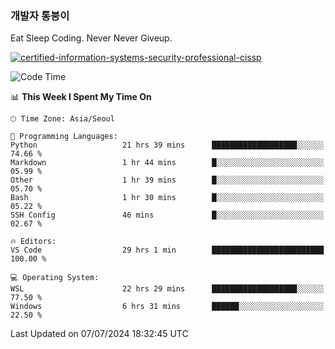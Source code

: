 ### 개발자 통붕이
Eat Sleep Coding.
Never Never Giveup.

[![certified-information-systems-security-professional-cissp](https://user-images.githubusercontent.com/44606727/157613689-acd84ec6-5f8f-4e79-89d9-a8d51f033634.png)](https://www.credly.com/badges/f394a010-85a0-450b-9136-8043af01d71c/public_url)

<!--START_SECTION:waka-->
![Code Time](http://img.shields.io/badge/Code%20Time-3%2C189%20hrs%2026%20mins-blue)

📊 **This Week I Spent My Time On** 

```text
🕑︎ Time Zone: Asia/Seoul

💬 Programming Languages: 
Python                   21 hrs 39 mins      ███████████████████░░░░░░   74.66 % 
Markdown                 1 hr 44 mins        █░░░░░░░░░░░░░░░░░░░░░░░░   05.99 % 
Other                    1 hr 39 mins        █░░░░░░░░░░░░░░░░░░░░░░░░   05.70 % 
Bash                     1 hr 30 mins        █░░░░░░░░░░░░░░░░░░░░░░░░   05.22 % 
SSH Config               46 mins             █░░░░░░░░░░░░░░░░░░░░░░░░   02.67 % 

🔥 Editors: 
VS Code                  29 hrs 1 min        █████████████████████████   100.00 % 

💻 Operating System: 
WSL                      22 hrs 29 mins      ███████████████████░░░░░░   77.50 % 
Windows                  6 hrs 31 mins       ██████░░░░░░░░░░░░░░░░░░░   22.50 % 
```


 Last Updated on 07/07/2024 18:32:45 UTC
<!--END_SECTION:waka-->
